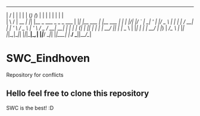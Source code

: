   __  __       _   _     _              _       _   _            _               _   
 |  \/  |     | | | |   (_)            (_)     | | | |          | |             | |  
 | \  / | __ _| |_| |__  _  ___ _   _   _ ___  | |_| |__   ___  | |__   ___  ___| |_ 
 | |\/| |/ _` | __| '_ \| |/ _ \ | | | | / __| | __| '_ \ / _ \ | '_ \ / _ \/ __| __|
 | |  | | (_| | |_| | | | |  __/ |_| | | \__ \ | |_| | | |  __/ | |_) |  __/\__ \ |_ 
 |_|  |_|\__,_|\__|_| |_|_|\___|\__,_| |_|___/  \__|_| |_|\___| |_.__/ \___||___/\__|
                                                                                     
                                                                                     

# SWC_Eindhoven
Repository for conflicts

## Hello feel free to clone this repository
SWC is the best! :D
